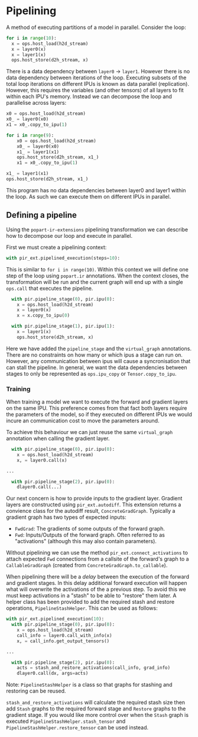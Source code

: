 # Pipelining

A method of executing partitions of a model in parallel. Consider the loop:
```python
for i in range(10):
  x = ops.host_load(h2d_stream)
  x = layer0(x)
  x = layer1(x)
  ops.host_store(d2h_stream, x)
```
There is a data dependency between `layer0` -> `layer1`. However there is no data dependency between iterations of the loop.
Executing subsets of the total loop iterations on different IPUs is known as data parallel (replication). However, this requires
the variables (and other tensors) of all layers to fit within each IPU's memory. Instead we can decompose the loop and parallelise across layers:
```python
x0 = ops.host_load(h2d_stream)
x0_ = layer0(x0)
x1 = x0_.copy_to_ipu(1)

for i in range(9):
    x0 = ops.host_load(h2d_stream)
    x0_ = layer0(x0)
    x1_ = layer1(x1)
    ops.host_store(d2h_stream, x1_)
    x1 = x0_.copy_to_ipu(1)

x1_ = layer1(x1)
ops.host_store(d2h_stream, x1_)
```
This program has no data dependencies between layer0 and layer1 within the loop. As such we can execute them on different IPUs in parallel.

## Defining a pipeline

Using the `popart-ir-extensions` pipelining transformation we can describe how to decompose our loop and execute in parallel.

First we must create a pipelining context:
```python
with pir_ext.pipelined_execution(steps=10):
```
This is similar to `for i in range(10)`. Within this context we will define one step of the loop using `popart.ir` annotations.
When the context closes, the transformation will be run and the current graph will end up with a single `ops.call` that executes the pipeline.
```python
  with pir.pipeline_stage(0), pir.ipu(0):
    x = ops.host_load(h2d_stream)
    x = layer0(x)
    x = x.copy_to_ipu(0)

  with pir.pipeline_stage(1), pir.ipu(1):
    x = layer1(x)
    ops.host_store(d2h_stream, x)
```
Here we have added the `pipeline_stage` and the `virtual_graph` annotations.
There are no constraints on how many or which ipus a stage can run on. However, any communication between ipus will cause
a syncronisation that can stall the pipeline. In general, we want the data dependencies between stages to only be represented as
`ops.ipu_copy` or `Tensor.copy_to_ipu`.

### Training

When training a model we want to execute the forward and gradient layers on the same IPU. This preference comes from that fact both layers require the parameters of the model, so if they executed on different IPUs we would incure an communication cost to move the parameters around.

To achieve this behaviour we can just reuse the same `virtual_graph` annotation when calling the gradient layer.
```python
  with pir.pipeline_stage(0), pir.ipu(0):
    x = ops.host_load(h2d_stream)
    x, = layer0.call(x)

...

  with pir.pipeline_stage(2), pir.ipu(0):
    dlayer0.call(...)
```
Our next concern is how to provide inputs to the gradient layer. Gradient layers are constructed using `pir_ext.autodiff`. This extension returns a convience class for the autodiff result, `ConcreteGradGraph`. Typically a gradient graph has two types of expected inputs:
* `FwdGrad`: The gradients of some outputs of the forward graph.
* `Fwd`: Inputs/Outputs of the forward graph. Often referred to as "activations" (although this may also contain parameters).

Without pipelining we can use the method `pir_ext.connect_activations` to attach expected `Fwd` connections from a callsite of the forward's graph to a `CallableGradGraph` (created from `ConcreteGradGraph.to_callable`).

When pipelining there will be a _delay_ between the execution of the forward and gradient stages. In this delay additional forward execution will happen what will overwrite the activations of the a previous step. To avoid this we must keep activations in a "stash" to be able to "restore" them later.
A helper class has been provided to add the required stash and restore operations, `PipelineStashHelper`. This can be used as follows:
```python
with pir_ext.pipelined_execution(10):
  with pir.pipeline_stage(0), pir.ipu(0):
    x = ops.host_load(h2d_stream)
    call_info = layer0.call_with_info(x)
    x, = call_info.get_output_tensors()

...

  with pir.pipeline_stage(2), pir.ipu(0):
    acts = stash_and_restore_activations(call_info, grad_info)
    dlayer0.call(dx, args=acts)
```
Note: `PipelineStashHelper` is a class so that graphs for stashing and restoring can be reused.

`stash_and_restore_activations` will calculate the required stash size then add `Stash` graphs to the required forward stage and `Restore` graphs to the gradient stage. 
If you would like more control over when the `Stash` graph is executed `PipelineStashHelper.stash_tensor` and `PipelineStashHelper.restore_tensor` can be used instead.


